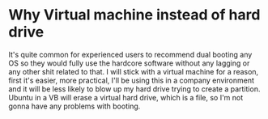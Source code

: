 # Why Virtual machine instead of hard drive

It's quite common for experienced users to recommend dual booting any OS so they would fully use the hardcore software without any lagging or any other
shit related to that. I will stick with a virtual machine for a reason, first it's easier, more practical, I'll be using this in a company environment
and it will be less likely to blow up my hard drive trying to create a partition. Ubuntu in a VB will erase a virtual hard drive, which is a file, so 
I'm not gonna have any problems with booting.
